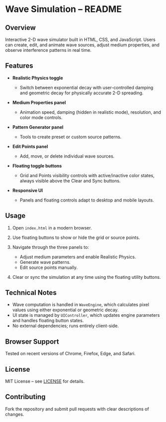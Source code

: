 # Wave Simulation – README

## Overview

Interactive 2-D wave simulator built in HTML, CSS, and JavaScript.
Users can create, edit, and animate wave sources, adjust medium properties, and observe interference patterns in real time.

## Features

* **Realistic Physics toggle**

  * Switch between exponential decay with user-controlled damping and geometric decay for physically accurate 2-D spreading.
* **Medium Properties panel**

  * Animation speed, damping (hidden in realistic mode), resolution, and color mode controls.
* **Pattern Generator panel**

  * Tools to create preset or custom source patterns.
* **Edit Points panel**

  * Add, move, or delete individual wave sources.
* **Floating toggle buttons**

  * Grid and Points visibility controls with active/inactive color states, always visible above the Clear and Sync buttons.
* **Responsive UI**

  * Panels and floating controls adapt to desktop and mobile layouts.

## Usage

1. Open `index.html` in a modern browser.
2. Use floating buttons to show or hide the grid or source points.
3. Navigate through the three panels to:

   * Adjust medium parameters and enable Realistic Physics.
   * Generate wave patterns.
   * Edit source points manually.
4. Clear or sync the simulation at any time using the floating utility buttons.

## Technical Notes

* Wave computation is handled in `WaveEngine`, which calculates pixel values using either exponential or geometric decay.
* UI state is managed by `UIController`, which updates engine parameters and handles floating button states.
* No external dependencies; runs entirely client-side.

## Browser Support

Tested on recent versions of Chrome, Firefox, Edge, and Safari.

## License

MIT License – see [LICENSE](LICENSE) for details.

## Contributing

Fork the repository and submit pull requests with clear descriptions of changes.
